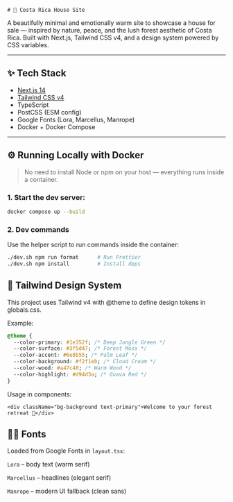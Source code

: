     # 🏡 Costa Rica House Site

A beautifully minimal and emotionally warm site to showcase a house for sale — inspired by nature, peace, and the lush forest aesthetic of Costa Rica. Built with Next.js, Tailwind CSS v4, and a design system powered by CSS variables.

---

## ✨ Tech Stack

- [Next.js 14](https://nextjs.org/)
- [Tailwind CSS v4](https://tailwindcss.com/)
- TypeScript
- PostCSS (ESM config)
- Google Fonts (Lora, Marcellus, Manrope)
- Docker + Docker Compose

---

## ⚙️ Running Locally with Docker

> No need to install Node or npm on your host — everything runs inside a container.

### 1. Start the dev server:

```bash
docker compose up --build
```

### 2. Dev commands

Use the helper script to run commands inside the container:

```bash
./dev.sh npm run format      # Run Prettier
./dev.sh npm install         # Install deps
```

## 🧪 Tailwind Design System

This project uses Tailwind v4 with @theme to define design tokens in globals.css.

Example:

```css
@theme {
  --color-primary: #1e352f; /* Deep Jungle Green */
  --color-surface: #3f5d47; /* Forest Moss */
  --color-accent: #6e8b55; /* Palm Leaf */
  --color-background: #f2f1eb; /* Cloud Cream */
  --color-wood: #a47c48; /* Warm Wood */
  --color-highlight: #d94d3a; /* Guava Red */
}
```

Usage in components:

```tsx
<div className="bg-background text-primary">Welcome to your forest retreat 🌿</div>
```

## 🧑‍🎨 Fonts

Loaded from Google Fonts in `layout.tsx`:

`Lora` – body text (warm serif)

`Marcellus` – headlines (elegant serif)

`Manrope` – modern UI fallback (clean sans)
